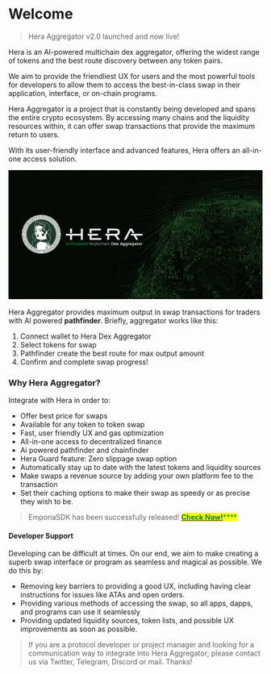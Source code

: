 # Welcome

> Hera Aggregator v2.0 launched and now live!

Hera is an AI-powered multichain dex aggregator, offering the widest range of tokens and the best route discovery between any token pairs.

We aim to provide the friendliest UX for users and the most powerful tools for developers to allow them to access the best-in-class swap in their application, interface, or on-chain programs.

Hera Aggregator is a project that is constantly being developed and spans the entire crypto ecosystem. By accessing many chains and the liquidity resources within, it can offer swap transactions that provide the maximum return to users.

With its user-friendly interface and advanced features, Hera offers an all-in-one access solution.

![](<.gitbook/assets/ai-powered-landing (1).jpg>)

Hera Aggregator provides maximum output in swap transactions for traders with AI powered **pathfinder**. Briefly, aggregator works like this:

1. Connect wallet to Hera Dex Aggregator
2. Select tokens for swap
3. Pathfinder create the best route for max output amount
4. Confirm and complete swap progress!

### Why Hera Aggregator?

Integrate with Hera in order to:

* Offer best price for swaps
* Available for any token to token swap
* Fast, user friendly UX and gas optimization
* All-in-one access to decentralized finance
* Ai powered pathfinder and chainfinder
* Hera Guard feature: Zero slippage swap option
* Automatically stay up to date with the latest tokens and liquidity sources
* Make swaps a revenue source by adding your own platform fee to the transaction
* Set their caching options to make their swap as speedy or as precise they wish to be.

> EmporiaSDK has been successfully released! [<mark style="color:green;">**Check Now!**</mark>](developers/emporia-sdk/)<mark style="color:green;">****</mark>

#### Developer Support

Developing can be difficult at times. On our end, we aim to make creating a superb swap interface or program as seamless and magical as possible. We do this by:

* Removing key barriers to providing a good UX, including having clear instructions for issues like ATAs and open orders.
* Providing various methods of accessing the swap, so all apps, dapps, and programs can use it seamlessly
* Providing updated liquidity sources, token lists, and possible UX improvements as soon as possible.

> If you are a protocol developer or project manager and looking for a communication way to integrate into Hera Aggregator; please contact us via Twitter, Telegram, Discord or mail. Thanks!
